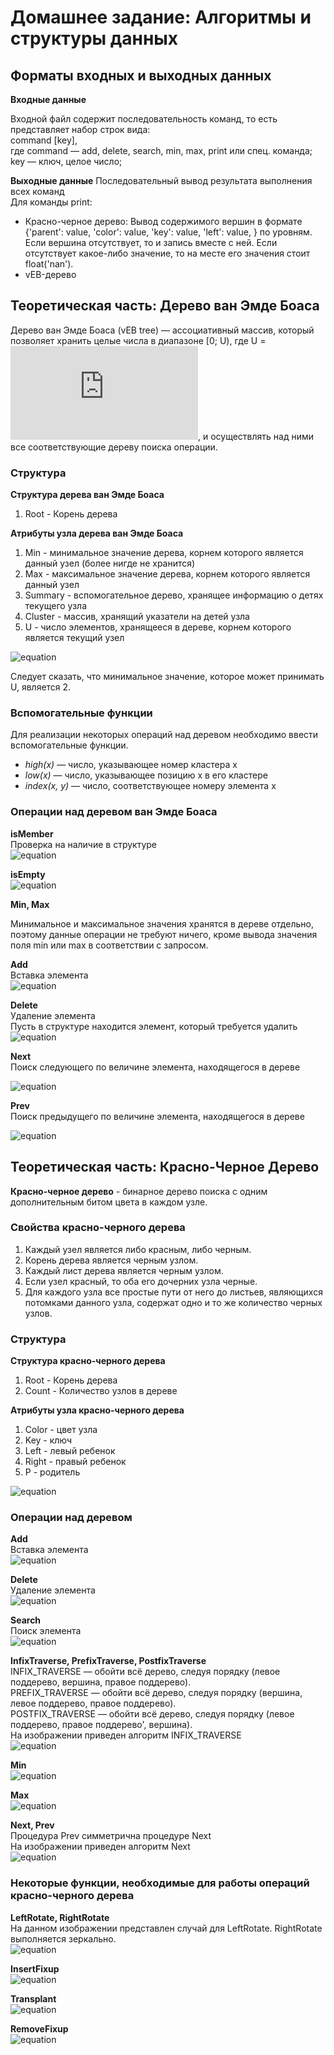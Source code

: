 
# Домашнее задание: Алгоритмы и структуры данных

## Форматы входных и выходных данных 
**Входные данные**  

Входной файл содержит последовательность команд, то есть представляет набор строк вида:  
command [key],  
где command — add, delete, search, min, max, print или спец. команда;   
key — ключ, целое число;  

**Выходные данные**
Последовательный вывод результата выполнения всех команд  
Для команды print:
+ Красно-черное дерево: Вывод содержимого вершин в формате {'parent': value, 'color': value, 'key': value, 'left': value, } по уровням. Если вершина отсутствует, то и запись вместе с ней. Если отсутствует какое-либо значение, то на месте его значения стоит float('nan'). 
+ vEB-дерево

## Теоретическая часть: Дерево ван Эмде Боаса

Дерево ван Эмде Боаса (vEB tree) — ассоциативный массив, который позволяет хранить целые числа в диапазоне [0; U), где U = ![equation](http://latex.codecogs.com/gif.latex?2%5E%7Bk%7D), и осуществлять над ними все соответствующие дереву поиска операции.

### Структура
**Структура дерева ван Эмде Боаса**
1. Root - Корень дерева

**Атрибуты узла дерева ван Эмде Боаса**
1. Min - минимальное значение дерева, корнем которого является данный узел (более нигде не хранится)
2. Max - максимальное значение дерева, корнем которого является данный узел 
3. Summary - вспомогательное дерево, хранящее информацию о детях текущего узла
4. Cluster - массив, хранящий указатели на детей узла
5. U - число элементов, хранящееся в дереве, корнем которого является текущий узел  

![equation](http://www.imageup.ru/img16/3224154/veb.png)  

Следует сказать, что минимальное значение, которое может принимать U, является 2.  

### Вспомогательные функции

Для реализации некоторых операций над деревом необходимо ввести вспомогательные функции.
+ *high(x)* — число, указывающее номер кластера х
+ *low(x)* — число, указывающее позицию х в его кластере
+ *index(x, y)* — число, соответствующее номеру элемента х

### Операции над деревом ван Эмде Боаса

**isMember**  
Проверка на наличие в структуре  
![equation](http://www.imageup.ru/img16/3224003/vebmember-2.png)  

**isEmpty**  
![equation](http://www.imageup.ru/img16/3224008/vebempty-1.png)  

**Min, Max**  

Минимальное и максимальное значения хранятся в дереве отдельно, поэтому данные операции не требуют ничего, кроме вывода значения поля min или max в соответствии с запросом.  

**Add**  
Вставка элемента  
![equation](http://www.imageup.ru/img16/3224071/vebinsert-1.png)

**Delete**  
Удаление элемента  
Пусть в структуре находится элемент, который требуется удалить  
![equation](http://www.imageup.ru/img16/3224092/vebdelete.png)

**Next**  
Поиск следующего по величине элемента, находящегося в дереве  

![equation](http://www.imageup.ru/img16/3224022/vebsuccessor.png)  

**Prev**  
Поиск предыдущего по величине элемента, находящегося в дереве  

![equation](http://www.imageup.ru/img16/3224028/vebpredecessor.png)  

## Теоретическая часть: Красно-Черное Дерево
**Красно-черное дерево** - бинарное дерево поиска с одним дополнительным битом цвета в каждом узле.

### Свойства красно-черного дерева
1. Каждый узел является либо красным, либо черным.  
2. Корень дерева является черным узлом.  
3. Каждый лист дерева является черным узлом.  
4. Если узел красный, то оба его дочерних узла черные.  
5. Для каждого узла все простые пути от него до листьев, являющихся потомками данного узла, содержат одно и то же количество черных узлов.

### Структура
**Структура красно-черного дерева**
1. Root - Корень дерева
2. Count - Количество узлов в дереве

**Атрибуты узла красно-черного дерева**
1. Сolor  - цвет узла
2. Key  - ключ
3. Left  - левый ребенок
4. Right - правый ребенок  
5. P - родитель  
 
 ![equation](http://www.imageup.ru/img16/3224156/rbtstr.png)
 
 ### Операции над деревом
 
**Add**  
Вставка элемента  
![equation](http://www.imageup.ru/img146/3206061/rbtinserteasy.png)  
  
**Delete**  
Удаление элемента  
![equation](http://www.imageup.ru/img146/3206172/rbtdeleteeasy.png)  
  
**Search**  
Поиск элемента  
![equation](http://www.imageup.ru/img146/3205705/rbtfind.png)  
  
**InfixTraverse, PrefixTraverse, PostfixTraverse**  
INFIX_TRAVERSE — обойти всё дерево, следуя порядку (левое поддерево, вершина, правое поддерево).  
PREFIX_TRAVERSE — обойти всё дерево, следуя порядку (вершина, левое поддерево, правое поддерево).  
POSTFIX_TRAVERSE — обойти всё дерево, следуя порядку (левое поддерево, правое поддерево', вершина).  
На изображении приведен алгоритм INFIX_TRAVERSE  
![equation](http://www.imageup.ru/img146/3206342/rbtinfixtrav.png)  
  
**Min**  
![equation](http://www.imageup.ru/img146/3206355/rbtmineasy.png)  
  
**Max**  
![equation](http://www.imageup.ru/img146/3206351/rbtmaxeasy.png)  
  
**Next, Prev**  
Процедура Prev симметрична процедуре Next   
На изображении приведен алгоритм Next  
![equation](http://www.imageup.ru/img146/3206358/rbtsuccessor.png)

### Некоторые функции, необходимые для работы операций красно-черного дерева

**LeftRotate, RightRotate**  
На данном изображении представлен случай для LeftRotate. RightRotate выполняется зеркально.  
![equation](http://www.imageup.ru/img146/3206167/rbtleftroteasy.png)  
  
**InsertFixup**  
![equation](http://www.imageup.ru/img146/3206160/rbtfixinserteasy.png)  

**Transplant**  
![equation](http://www.imageup.ru/img146/3206168/rbttransplanteasy.png)  
  
**RemoveFixup**  
![equation](http://www.imageup.ru/img146/3206180/rbtfixdeleteeasy.png)  
